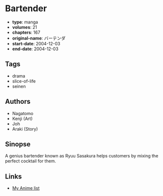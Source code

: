 # Bartender

-   **type**: manga
-   **volumes**: 21
-   **chapters**: 167
-   **original-name**: バーテンダ
-   **start-date**: 2004-12-03
-   **end-date**: 2004-12-03

## Tags

-   drama
-   slice-of-life
-   seinen

## Authors

-   Nagatomo
-   Kenji (Art)
-   Joh
-   Araki (Story)

## Sinopse

A genius bartender known as Ryuu Sasakura helps customers by mixing the perfect cocktail for them.

## Links

-   [My Anime list](https://myanimelist.net/manga/3713/Bartender)
